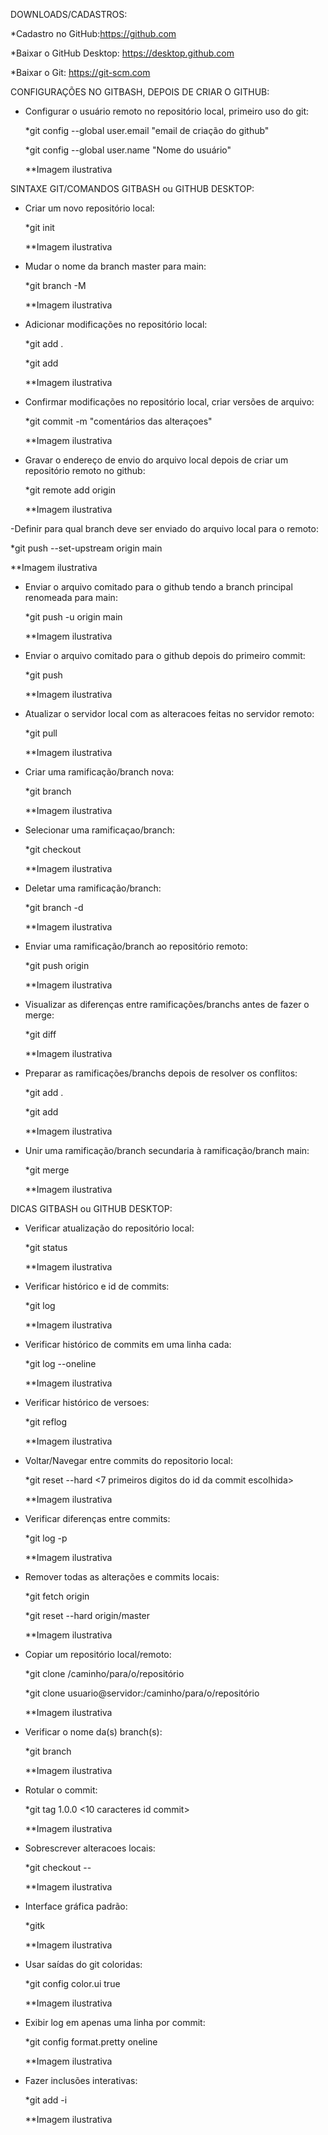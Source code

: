DOWNLOADS/CADASTROS:

*Cadastro no GitHub:https://github.com

*Baixar o GitHub Desktop: https://desktop.github.com

*Baixar o Git: https://git-scm.com



CONFIGURAÇÕES NO GITBASH, DEPOIS DE CRIAR O GITHUB:

- Configurar o usuário remoto no repositório local, primeiro uso do git:

  *git config --global user.email "email de criação do github"
  
  *git config --global user.name "Nome do usuário"
  
  **Imagem ilustrativa 



SINTAXE GIT/COMANDOS GITBASH ou GITHUB DESKTOP:

- Criar um novo repositório local:

  *git init 
  
  **Imagem ilustrativa

- Mudar o nome da branch master para main:

  *git branch -M <main>
  
  **Imagem ilustrativa   

- Adicionar modificações no repositório local:

  *git add .
	
  *git add <nome do arquivo>
	
  **Imagem ilustrativa

- Confirmar modificações no repositório local, criar versões de arquivo:

  *git commit -m "comentários das alteraçoes"
	
  **Imagem ilustrativa

- Gravar o endereço de envio do arquivo local depois de criar um repositório remoto no github:
	
  *git remote add origin <link do repositorio criado no github>
	
  **Imagem ilustrativa  

-Definir para qual branch deve ser enviado do arquivo local para o remoto:
	
  *git push --set-upstream origin main  
	
  **Imagem ilustrativa

- Enviar o arquivo comitado para o github tendo a branch principal renomeada
para main:
	
  *git push -u origin main
	
  **Imagem ilustrativa 

- Enviar o arquivo comitado para o github depois do primeiro commit:

  *git push
  
  **Imagem ilustrativa   

- Atualizar o servidor local com as alteracoes feitas no servidor remoto:
	
  *git pull
	
  **Imagem ilustrativa  

- Criar uma ramificação/branch nova:
	
  *git branch <branch>
	
  **Imagem ilustrativa

- Selecionar uma ramificaçao/branch:
	
  *git checkout <branch>
	
  **Imagem ilustrativa

- Deletar uma ramificação/branch:
	
  *git branch -d <branch>
	
  **Imagem ilustrativa

- Enviar uma ramificação/branch ao repositório remoto:
	
  *git push origin <branch>
	
  **Imagem ilustrativa

- Visualizar as diferenças entre ramificações/branchs antes de fazer o merge:
	
  *git diff <branch origem> <branch destino>
	
  **Imagem ilustrativa

- Preparar as ramificações/branchs depois de resolver os conflitos:
	
  *git add .
	
  *git add <nome do arquivo>

  **Imagem ilustrativa

- Unir uma ramificação/branch secundaria à ramificação/branch main:
	
  *git merge <branch>
	
  **Imagem ilustrativa



DICAS GITBASH ou GITHUB DESKTOP:

- Verificar atualização do repositório local:
	
  *git status
	
  **Imagem ilustrativa

- Verificar histórico e id de commits:
	
  *git log
	
  **Imagem ilustrativa

- Verificar histórico de commits em uma linha cada:
	
  *git log --oneline
	
  **Imagem ilustrativa

- Verificar histórico de versoes:
	
  *git reflog
	
  **Imagem ilustrativa

- Voltar/Navegar entre commits do repositorio local:

  *git reset --hard <7 primeiros digitos do id da commit escolhida>

  **Imagem ilustrativa
 
- Verificar diferenças entre commits:
	
  *git log -p
	
  **Imagem ilustrativa

- Remover todas as alterações e commits locais:
	
  *git fetch origin
	
  *git reset --hard origin/master
	
  **Imagem ilustrativa

- Copiar um repositório local/remoto:
	
  *git clone /caminho/para/o/repositório
	
  *git clone usuario@servidor:/caminho/para/o/repositório
	
  **Imagem ilustrativa

- Verificar o nome da(s) branch(s):
	
  *git branch
	
  **Imagem ilustrativa

- Rotular o commit:
	
  *git tag 1.0.0 <10 caracteres id commit>
	
  **Imagem ilustrativa

- Sobrescrever alteracoes locais:
	
  *git checkout -- <arquivo>
	
  **Imagem ilustrativa

- Interface gráfica padrão:
	
  *gitk
	
  **Imagem ilustrativa

- Usar saídas do git coloridas:
	
  *git config color.ui true
	
  **Imagem ilustrativa

- Exibir log em apenas uma linha por commit:
	
  *git config format.pretty oneline
	
  **Imagem ilustrativa  

- Fazer inclusões interativas:
	
  *git add -i
	
  **Imagem ilustrativa  

